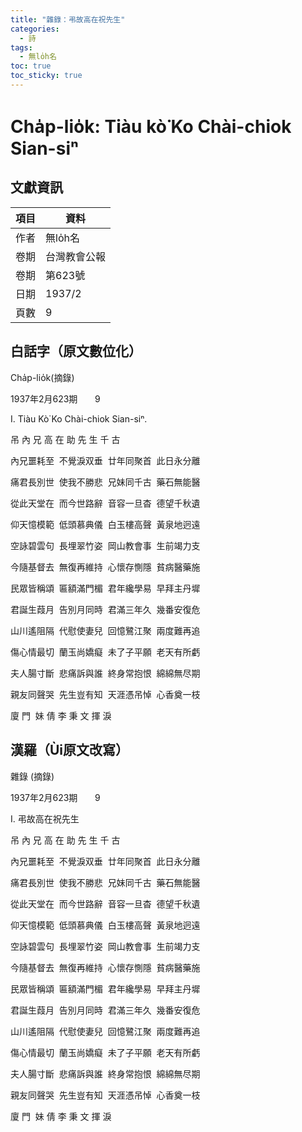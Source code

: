 ```yaml
---
title: "雜錄：弔故高在祝先生"
categories:
  - 詩
tags:
  - 無lo̍h名
toc: true
toc_sticky: true
---
```


# Cha̍p-lio̍k: Tiàu kò͘ Ko Chài-chiok Sian-siⁿ

## 文獻資訊

| 項目 | 資料 |
|---|---|
| 作者 | 無lo̍h名 |
| 卷期 | 台灣教會公報 |
| 卷期 | 第623號 |
| 日期 | 1937/2 |
| 頁數 | 9 |

## 白話字（原文數位化）

Cha̍p-lio̍k(摘錄)

1937年2月623期       9

I. Tiàu Kò͘ Ko Chài-chiok Sian-siⁿ.

吊 內 兄 高 在 助 先 生 千 古

內兄噩耗至  不覺淚双垂  廿年同聚首  此日永分離

痛君長別世  使我不勝悲  兄妹同千古  藥石無能醫

從此天堂在  而今世路辭  音容一旦杳  德望千秋遺

仰天憶模範  低頭慕典儀  白玉樓高聲  黃泉地迥遠

空詠碧雲句  長埋翠竹姿  岡山教會事  生前竭力支

今隨基督去  無復再維持  心懷存惻隱  貧病醫藥施

民眾皆稱頌  匾額滿門楣  君年纔學易  早拜主丹墀

君誕生葭月  告別月同時  君滿三年久  幾番安復危

山川遙阻隔  代慰使妻兒  回憶鷺江聚  兩度難再追

傷心情最切  蘭玉尚嬌癡  未了子平願  老天有所虧

夫人腸寸斷  悲痛訴與誰  終身常抱恨  綿綿無尽期

親友同聲哭  先生豈有知  天涯憑吊悼  心香奠一枝

廈 門  妹 倩 李 秉 文 揮 淚

## 漢羅（Ùi原文改寫）

雜錄 (摘錄)

1937年2月623期       9

I. 弔故高在祝先生

吊 內 兄 高 在 助 先 生 千 古

內兄噩耗至  不覺淚双垂  廿年同聚首  此日永分離

痛君長別世  使我不勝悲  兄妹同千古  藥石無能醫

從此天堂在  而今世路辭  音容一旦杳  德望千秋遺

仰天憶模範  低頭慕典儀  白玉樓高聲  黃泉地迥遠

空詠碧雲句  長埋翠竹姿  岡山教會事  生前竭力支

今隨基督去  無復再維持  心懷存惻隱  貧病醫藥施

民眾皆稱頌  匾額滿門楣  君年纔學易  早拜主丹墀

君誕生葭月  告別月同時  君滿三年久  幾番安復危

山川遙阻隔  代慰使妻兒  回憶鷺江聚  兩度難再追

傷心情最切  蘭玉尚嬌癡  未了子平願  老天有所虧

夫人腸寸斷  悲痛訴與誰  終身常抱恨  綿綿無尽期

親友同聲哭  先生豈有知  天涯憑吊悼  心香奠一枝

廈 門  妹 倩 李 秉 文 揮 淚
